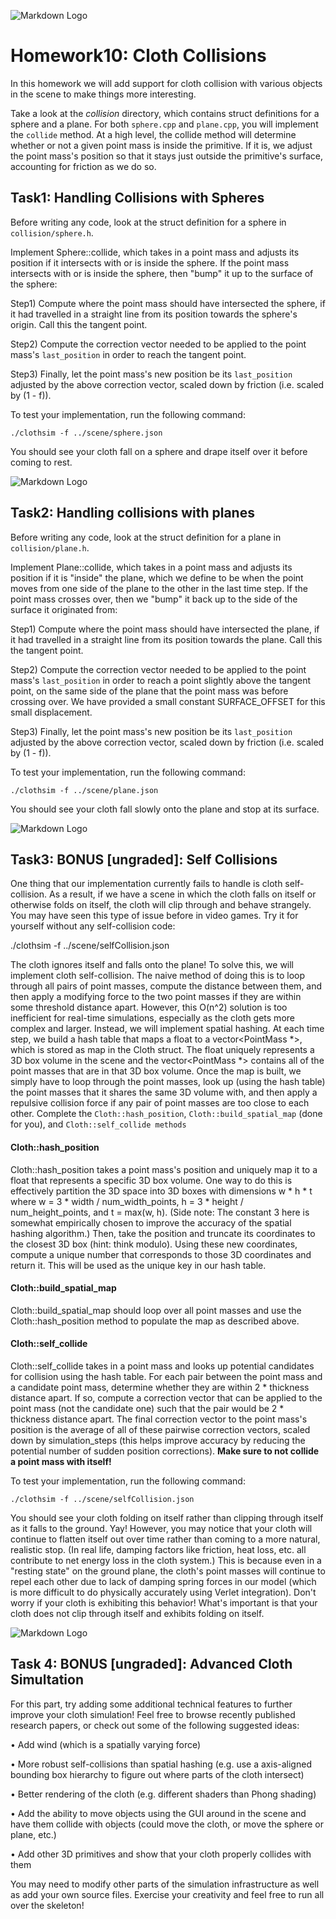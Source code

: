 ![Markdown Logo](manual_images/cloth-ball.jpg)

# Homework10: Cloth Collisions

In this homework we will add support for cloth collision with various objects in the scene to make things more interesting.

Take a look at the *collision* directory, which contains struct definitions for a sphere and a plane. For both `sphere.cpp` and `plane.cpp`, you will implement the
`collide` method. At a high level, the collide method will determine whether or not a given point mass is inside the primitive. If it is, we adjust the point
mass's position so that it stays just outside the primitive's surface, accounting for friction as we do so.

## Task1: Handling Collisions with Spheres

Before writing any code, look at the struct definition for a sphere in `collision/sphere.h`.

Implement Sphere::collide, which takes in a point mass and adjusts its position if it intersects with or is inside the sphere. If the point mass intersects with or is inside the sphere, then "bump" it up to the surface of the sphere:

Step1) Compute where the point mass should have intersected the sphere, if it had travelled in a straight line from its position towards the sphere's origin. Call this the tangent point.

Step2) Compute the correction vector needed to be applied to the point mass's `last_position` in order to reach the tangent point.

Step3) Finally, let the point mass's new position be its `last_position` adjusted by the above correction vector, scaled down by friction (i.e. scaled by (1 - f)).

To test your implementation, run the following command:

    ./clothsim -f ../scene/sphere.json

You should see your cloth fall on a sphere and drape itself over it before coming to rest.

![Markdown Logo](manual_images/sphere.JPG)

## Task2: Handling collisions with planes

Before writing any code, look at the struct definition for a plane in `collision/plane.h`.

Implement Plane::collide, which takes in a point mass and adjusts its position if it is "inside" the plane, which we define to be when the point moves from one side of the plane to the other in the last time step. If the point mass crosses over, then we "bump" it back up to the side of the surface it originated from:

Step1) Compute where the point mass should have intersected the plane, if it had travelled in a straight line from its position towards the plane. Call this the tangent point.

Step2) Compute the correction vector needed to be applied to the point mass's `last_position` in order to reach a point slightly above the tangent point, on the same side of the plane that the point mass was before crossing over. We have provided a small constant SURFACE_OFFSET for this small displacement.

Step3) Finally, let the point mass's new position be its `last_position` adjusted by the above correction vector, scaled down by friction (i.e. scaled by (1 - f)).

To test your implementation, run the following command:

    ./clothsim -f ../scene/plane.json

You should see your cloth fall slowly onto the plane and stop at its surface.

![Markdown Logo](manual_images/plane.JPG)

## Task3: BONUS [ungraded]: Self Collisions

One thing that our implementation currently fails to handle is cloth self-collision. As a result, if we have a scene in which the cloth falls on itself or otherwise
folds on itself, the cloth will clip through and behave strangely. You may have seen this type of issue before in video games.
Try it for yourself without any self-collision code:

./clothsim -f ../scene/selfCollision.json

The cloth ignores itself and falls onto the plane!
To solve this, we will implement cloth self-collision. The naive method of doing this is to loop through all pairs of point masses, compute the distance between
them, and then apply a modifying force to the two point masses if they are within some threshold distance apart. However, this O(n^2) solution is too inefficient
for real-time simulations, especially as the cloth gets more complex and larger.
Instead, we will implement spatial hashing. At each time step, we build a hash table that maps a float to a vector<PointMass \*>, which is stored as map in the
Cloth struct. The float uniquely represents a 3D box volume in the scene and the vector<PointMass \*> contains all of the point masses that are in that 3D
box volume. Once the map is built, we simply have to loop through the point masses, look up (using the hash table) the point masses that it shares the same 3D
volume with, and then apply a repulsive collision force if any pair of point masses are too close to each other.
Complete the `Cloth::hash_position`, `Cloth::build_spatial_map` (done for you), and `Cloth::self_collide methods`

#### Cloth::hash_position
Cloth::hash_position takes a point mass's position and uniquely map it to a float that represents a specific 3D box volume. One way to do this is effectively
partition the 3D space into 3D boxes with dimensions w * h * t where w = 3 * width / num_width_points, h = 3 * height / num_height_points, and t
= max(w, h). (Side note: The constant 3 here is somewhat empirically chosen to improve the accuracy of the spatial hashing algorithm.) Then, take the position
and truncate its coordinates to the closest 3D box (hint: think modulo). Using these new coordinates, compute a unique number that corresponds to those 3D
coordinates and return it. This will be used as the unique key in our hash table.

#### Cloth::build_spatial_map
Cloth::build_spatial_map should loop over all point masses and use the Cloth::hash_position method to populate the map as described above.

#### Cloth::self_collide
Cloth::self_collide takes in a point mass and looks up potential candidates for collision using the hash table. For each pair between the point mass and a
candidate point mass, determine whether they are within 2 * thickness distance apart. If so, compute a correction vector that can be applied to the point mass
(not the candidate one) such that the pair would be 2 * thickness distance apart. The final correction vector to the point mass's position is the average of all of
these pairwise correction vectors, scaled down by simulation_steps (this helps improve accuracy by reducing the potential number of sudden position
corrections). **Make sure to not collide a point mass with itself!**

To test your implementation, run the following command:

    ./clothsim -f ../scene/selfCollision.json

You should see your cloth folding on itself rather than clipping through itself as it falls to the ground. Yay!
However, you may notice that your cloth will continue to flatten itself out over time rather than coming to a more natural, realistic stop. (In real life, damping
factors like friction, heat loss, etc. all contribute to net energy loss in the cloth system.) This is because even in a "resting state" on the ground plane, the cloth's
point masses will continue to repel each other due to lack of damping spring forces in our model (which is more difficult to do physically accurately using
Verlet integration). Don't worry if your cloth is exhibiting this behavior! What's important is that your cloth does not clip through itself and exhibits folding on
itself.

![Markdown Logo](manual_images/self.JPG)

## Task 4: BONUS [ungraded]: Advanced Cloth Simultation

For this part, try adding some additional technical features to further improve your cloth simulation! Feel free to browse recently published research
papers, or check out some of the following suggested ideas:

• Add wind (which is a spatially varying force)

• More robust self-collisions than spatial hashing (e.g. use a axis-aligned bounding box hierarchy to figure out where parts of the cloth intersect)

• Better rendering of the cloth (e.g. different shaders than Phong shading)

• Add the ability to move objects using the GUI around in the scene and have them collide with objects (could move the cloth, or move the sphere or
plane, etc.)

• Add other 3D primitives and show that your cloth properly collides with them

You may need to modify other parts of the simulation infrastructure as well as add your own source files. Exercise your creativity and feel free to run all over the skeleton!
